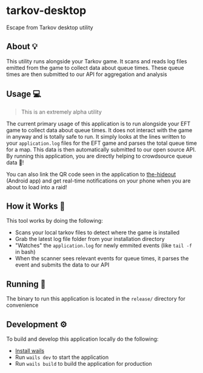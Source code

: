 # tarkov-desktop

Escape from Tarkov desktop utility

## About 💡

This utility runs alongside your Tarkov game. It scans and reads log files emitted from the game to collect data about queue times. These queue times are then submitted to our API for aggregation and analysis

## Usage 💻

> This is an extremely alpha utility

The current primary usage of this application is to run alongside your EFT game to collect data about queue times. It does not interact with the game in anyway and is totally safe to run. It simply looks at the lines written to your `application.log` files for the EFT game and parses the total queue time for a map. This data is then automatically submitted to our open source API. By running this application, you are directly helping to crowdsource queue data 🎉!

You can also link the QR code seen in the application to [the-hideout](https://play.google.com/store/apps/details?id=com.austinhodak.thehideout&hl=en_US&gl=US) (Android app) and get real-time notifications on your phone when you are about to load into a raid!

## How it Works 🔨

This tool works by doing the following:

- Scans your local tarkov files to detect where the game is installed
- Grab the latest log file folder from your installation directory
- "Watches" the `application.log` for newly emmited events (like `tail -f` in bash)
- When the scanner sees relevant events for queue times, it parses the event and submits the data to our API

## Running 🏃

The binary to run this application is located in the `release/` directory for convenience

## Development ⚙️

To build and develop this application locally do the following:

- [Install wails](https://wails.io/docs/gettingstarted/installation)
- Run `wails dev` to start the application
- Run `wails build` to build the application for production
